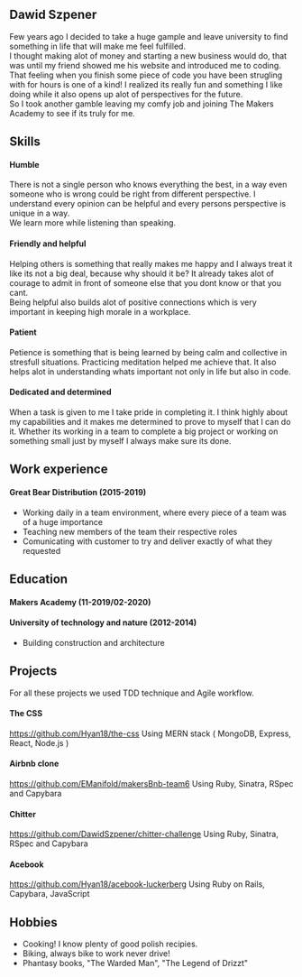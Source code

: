## Dawid Szpener

Few years ago I decided to take a huge gample and leave university to find something in life that will make me feel fulfilled.  
I thought making alot of money and starting a new business would do, that was until my friend showed me his website and introduced me to coding.
That feeling when you finish some piece of code you have been strugling with for hours is one of a kind!
I realized its really fun and something I like doing while it also opens up alot of perspectives for the future.      
So I took another gamble leaving my comfy job and joining The Makers Academy to see if its truly for me.

## Skills

#### Humble
There is not a single person who knows everything the best, in a way even someone who is wrong could be right from different perspective.
I understand every opinion can be helpful and every persons perspective is unique in a way.        
We learn more while listening than speaking.

#### Friendly and helpful
Helping others is something that really makes me happy and I always treat it like its not a big deal, because why should it be?
It already takes alot of courage to admit in front of someone else that you dont know or that you cant.                  
Being helpful also builds alot of positive connections which is very important in keeping high morale in a workplace.

#### Patient
Petience is something that is being learned by being calm and collective in stresfull situations.
Practicing meditation helped me achieve that. 
It also helps alot in understanding whats important not only in life but also in code.

#### Dedicated and determined
When a task is given to me I take pride in completing it.
I think highly about my capabilities and it makes me determined to prove to myself that I can do it.
Whether its working in a team to complete a big project or working on something small just by myself I always make sure its done.

## Work experience

#### Great Bear Distribution (2015-2019)
- Working daily in a team environment, where every piece of a team was of a huge importance
- Teaching new members of the team their respective roles
- Comunicating with customer to try and deliver exactly of what they requested

## Education

#### Makers Academy (11-2019/02-2020)

#### University of technology and nature (2012-2014)
- Building construction and architecture

## Projects

For all these projects we used TDD technique and Agile workflow.

#### The CSS

https://github.com/Hyan18/the-css
Using MERN stack ( MongoDB, Express, React, Node.js )

#### Airbnb clone

https://github.com/EManifold/makersBnb-team6
Using Ruby, Sinatra, RSpec and Capybara
 
#### Chitter 

https://github.com/DawidSzpener/chitter-challenge
Using Ruby, Sinatra, RSpec and Capybara

#### Acebook

https://github.com/Hyan18/acebook-luckerberg  Using Ruby on Rails, Capybara, JavaScript


## Hobbies

- Cooking! I know plenty of good polish recipies.
- Biking, always bike to work never drive!
- Phantasy books, "The Warded Man", "The Legend of Drizzt"

